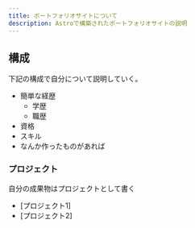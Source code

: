 ```yaml
---
title: ポートフォリオサイトについて
description: Astroで構築されたポートフォリオサイトの説明
---
```


## 構成

下記の構成で自分について説明していく。

- 簡単な経歴
    - 学歴
    - 職歴
- 資格
- スキル
- なんか作ったものがあれば

### プロジェクト

自分の成果物はプロジェクトとして書く

- [プロジェクト1]
- [プロジェクト2]
